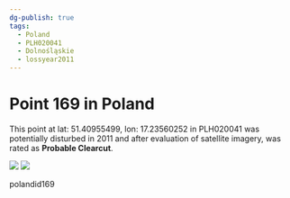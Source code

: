 ```yaml
---
dg-publish: true
tags:
  - Poland
  - PLH020041
  - Dolnośląskie
  - lossyear2011
---
```


# Point 169 in Poland

This point at lat: 51.40955499, lon: 17.23560252 in PLH020041 was potentially disturbed in 2011 and after evaluation of satellite imagery, was rated as **Probable Clearcut**.

<div class='juxtapose' data-showcredits='false'>
<img src='https://baserow-backend-production20240528124524339000000001.s3.amazonaws.com/user_files/VudRnpruYYx7GSaUVzAEynRI9TSMDHHJ_6fff0ff537ce4d69908b3758a35e5f8cd3651bca07649cc034be7d97ca9df6a0.png' data-label='September 2009' />
<img src='https://baserow-backend-production20240528124524339000000001.s3.amazonaws.com/user_files/tKu1tc3Pd1sKwsArXIyAssCN0J4QomZm_b2411e1200997caef53598ef52aefc708d65df6af8995cb334f232e7d6cd24f9.png' data-label='October 2018' />
</div>

polandid169